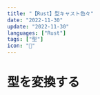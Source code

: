 ```yaml
---
title: "【Rust】型キャスト色々"
date: "2022-11-30"
update: "2022-11-30"
languages: ["Rust"]
tags: ["型"]
icon: "👹"
---
```


# 型を変換する

